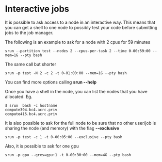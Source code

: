 # Interactive jobs

It is possible to ask access to a node in an interactive way. This means that
you can get a shell to one node to possibly test your code before submitting
jobs to the job manager.

The following is an example to ask for a node with 2 cpus for 59 minutes

    srun --partition test --nodes 2 --cpus-per-task 2 --time 0-00:59:00 --mem=1G --pty bash

The same call but shorter

    srun -p test -N 2 -c 2 -t 0-01:00:00 --mem=1G --pty bash

You can find more options calling **srun --help**

Once you have a shell in the node, you can list the nodes that you have
allocated. Eg.

    $ srun  bash -c hostname
    compute394.bc4.acrc.priv
    compute415.bc4.acrc.priv

It is also possible to ask for the full node to be sure that no other user/job
is sharing the node (and memory) with the flag **--exclusive**

    srun -p test -c 1 -t 0-00:05:00 --exclusive --pty bash

Also, it is possible to ask for one gpu

    srun -p gpu --gres=gpu:1 -t 0-00:30:00 --mem=4G --pty bash
